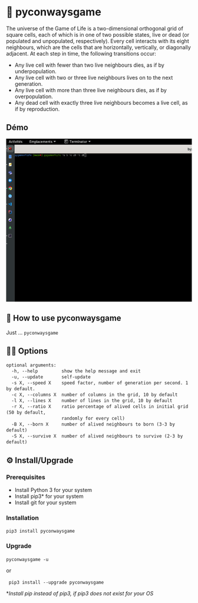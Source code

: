 # :microbe: pyconwaysgame

The universe of the Game of Life is a two-dimensional orthogonal grid of square cells, 
each of which is in one of two possible states, live or dead (or populated and unpopulated, respectively). 
Every cell interacts with its eight neighbours, which are the cells that are horizontally, vertically, 
or diagonally adjacent. At each step in time, the following transitions occur: 

- Any live cell with fewer than two live neighbours dies, as if by underpopulation.
- Any live cell with two or three live neighbours lives on to the next generation.
- Any live cell with more than three live neighbours dies, as if by overpopulation.
- Any dead cell with exactly three live neighbours becomes a live cell, as if by reproduction.

## Démo

![image](./pygameoflife.gif)
## 🚀 How to use **pyconwaysgame**

Just ... ``pyconwaysgame`` 

## 🚀🚀 Options

```
optional arguments:
  -h, --help         show the help message and exit
  -u, --update       self-update
  -s X, --speed X    speed factor, number of generation per second. 1 by default.
  -c X, --columns X  number of columns in the grid, 10 by default
  -l X, --lines X    number of lines in the grid, 10 by default
  -r X, --ratio X    ratio percentage of alived cells in initial grid (50 by default,
                     randomly for every cell)
  -B X, --born X     number of alived neighbours to born (3-3 by default)
  -S X, --survive X  number of alived neighbours to survive (2-3 by default)
```  
## ⚙️ Install/Upgrade

### Prerequisites

- Install Python 3 for your system
- Install pip3* for your system
- Install git for your system


 ### Installation 

``pip3 install pyconwaysgame``

### Upgrade


``pyconwaysgame -u``
 
 or

 `` pip3 install --upgrade pyconwaysgame``

*_Install pip instead of pip3, if pip3 does not exist for your OS_
